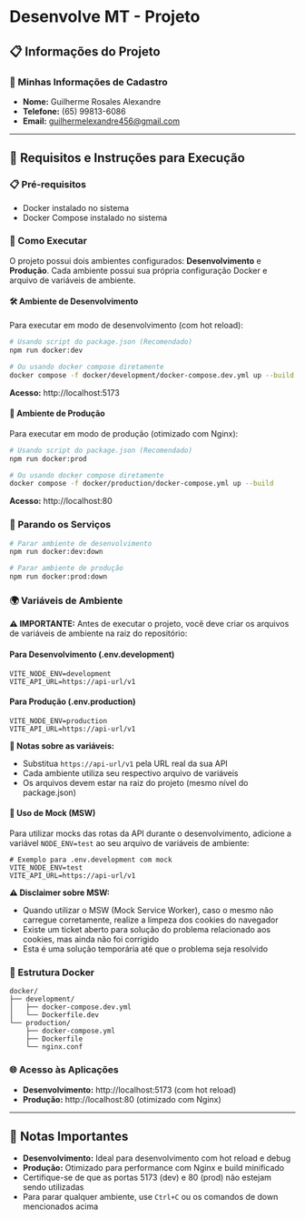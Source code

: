 # Desenvolve MT - Projeto

## 📋 Informações do Projeto

### 👤 Minhas Informações de Cadastro

- **Nome:** Guilherme Rosales Alexandre
- **Telefone:** (65) 99813-6086
- **Email:** guilhermelexandre456@gmail.com

---

## 🚀 Requisitos e Instruções para Execução

### 📋 Pré-requisitos
- Docker instalado no sistema
- Docker Compose instalado no sistema

### 🔧 Como Executar

O projeto possui dois ambientes configurados: **Desenvolvimento** e **Produção**. Cada ambiente possui sua própria configuração Docker e arquivo de variáveis de ambiente.

#### 🛠️ Ambiente de Desenvolvimento

Para executar em modo de desenvolvimento (com hot reload):

```bash
# Usando script do package.json (Recomendado)
npm run docker:dev

# Ou usando docker compose diretamente
docker compose -f docker/development/docker-compose.dev.yml up --build
```

**Acesso:** http://localhost:5173

#### 🚀 Ambiente de Produção

Para executar em modo de produção (otimizado com Nginx):

```bash
# Usando script do package.json (Recomendado)
npm run docker:prod

# Ou usando docker compose diretamente
docker compose -f docker/production/docker-compose.yml up --build
```

**Acesso:** http://localhost:80

### 🛑 Parando os Serviços

```bash
# Parar ambiente de desenvolvimento
npm run docker:dev:down

# Parar ambiente de produção
npm run docker:prod:down
```

### 🌍 Variáveis de Ambiente

**⚠️ IMPORTANTE:** Antes de executar o projeto, você deve criar os arquivos de variáveis de ambiente na raiz do repositório:

#### Para Desenvolvimento (.env.development)
```env
VITE_NODE_ENV=development
VITE_API_URL=https://api-url/v1
```

#### Para Produção (.env.production)
```env
VITE_NODE_ENV=production
VITE_API_URL=https://api-url/v1
```

**📝 Notas sobre as variáveis:**
- Substitua `https://api-url/v1` pela URL real da sua API
- Cada ambiente utiliza seu respectivo arquivo de variáveis
- Os arquivos devem estar na raiz do projeto (mesmo nível do package.json)

#### 🧪 Uso de Mock (MSW)

Para utilizar mocks das rotas da API durante o desenvolvimento, adicione a variável `NODE_ENV=test` ao seu arquivo de variáveis de ambiente:

```env
# Exemplo para .env.development com mock
VITE_NODE_ENV=test
VITE_API_URL=https://api-url/v1
```

**⚠️ Disclaimer sobre MSW:**
- Quando utilizar o MSW (Mock Service Worker), caso o mesmo não carregue corretamente, realize a limpeza dos cookies do navegador
- Existe um ticket aberto para solução do problema relacionado aos cookies, mas ainda não foi corrigido
- Esta é uma solução temporária até que o problema seja resolvido

### 📁 Estrutura Docker

```
docker/
├── development/
│   ├── docker-compose.dev.yml
│   └── Dockerfile.dev
└── production/
    ├── docker-compose.yml
    ├── Dockerfile
    └── nginx.conf
```

### 🌐 Acesso às Aplicações

- **Desenvolvimento:** http://localhost:5173 (com hot reload)
- **Produção:** http://localhost:80 (otimizado com Nginx)

---

## 📝 Notas Importantes

- **Desenvolvimento:** Ideal para desenvolvimento com hot reload e debug
- **Produção:** Otimizado para performance com Nginx e build minificado
- Certifique-se de que as portas 5173 (dev) e 80 (prod) não estejam sendo utilizadas
- Para parar qualquer ambiente, use `Ctrl+C` ou os comandos de down mencionados acima
